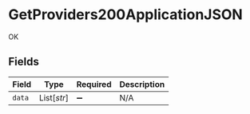 # GetProviders200ApplicationJSON

OK


## Fields

| Field              | Type               | Required           | Description        |
| ------------------ | ------------------ | ------------------ | ------------------ |
| `data`             | List[*str*]        | :heavy_minus_sign: | N/A                |